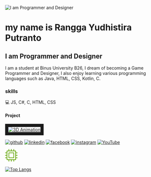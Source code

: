 ![I am Programmer and Designer](https://scontent.fcgk33-1.fna.fbcdn.net/v/t39.30808-6/458276377_1049360803361313_7656399634679140406_n.png?stp=dst-png_s960x960&_nc_cat=103&ccb=1-7&_nc_sid=cc71e4&_nc_eui2=AeHp1fVexeJnjViQhNwjax7RvEBcxHRgyzO8QFzEdGDLM62oOCxRq_kIz53K4KvLnybwi_JxJ6n_3zqD8AwSduZ4&_nc_ohc=dY8Sky1pwegQ7kNvgGTAUgO&_nc_ht=scontent.fcgk33-1.fna&_nc_gid=Atq6YbmPDP_5Y1SJFC9o__8&oh=00_AYDcJF3ubW5IDp8ncTIVCYxQ3hoXIkopDuUTy_topWFYLg&oe=66DC6DDA)

# my name is Rangga Yudhistira Putranto
## I am Programmer and Designer
I am a student at Binus University B26, I dream of becoming a Game Programmer and Designer, I also enjoy learning various programming languages ​​such as Java, HTML, CSS, Kotlin, C.

### skills
💻 JS, C#, C, HTML, CSS 

#### Project

<a href="https://youtu.be/weVB0iJuQr4?si=teS_K_z358Id7dPw" target="_blank"><img src="http://img.youtube.com/vi/teS_K_z358Id7dPw/0.jpg" 
alt="3D Animation" width="240" height="180" border="10" /></a>



[<img src='https://cdn.jsdelivr.net/npm/simple-icons@3.0.1/icons/github.svg' alt='github' height='40'>](https://github.com/Rangga2205)  [<img src='https://cdn.jsdelivr.net/npm/simple-icons@3.0.1/icons/linkedin.svg' alt='linkedin' height='40'>](https://www.linkedin.com/in/rangga-yudhistira-a19683253/)  [<img src='https://cdn.jsdelivr.net/npm/simple-icons@3.0.1/icons/facebook.svg' alt='facebook' height='40'>](https://www.facebook.com/rangga.yudhistira.33886/)  [<img src='https://cdn.jsdelivr.net/npm/simple-icons@3.0.1/icons/instagram.svg' alt='instagram' height='40'>](https://www.instagram.com/r_yudpis/)  [<img src='https://cdn.jsdelivr.net/npm/simple-icons@3.0.1/icons/youtube.svg' alt='YouTube' height='40'>](https://www.youtube.com/channel/ranggayudhistira4788)  

<a href='https://docs.github.com/en/developers'><img src='https://raw.githubusercontent.com/acervenky/animated-github-badges/master/assets/devbadge.gif' width='40' height='40'></a> 

[![Top Langs](https://github-readme-stats.vercel.app/api/top-langs/?username=Rangga2205)](https://github.com/anuraghazra/github-readme-stats)



